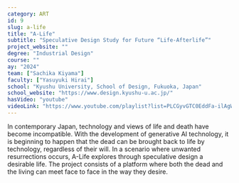 ```yaml
---
category: ART
id: 9
slug: a-life
title: "A-Life"
subtitle: "Speculative Design Study for Future “Life-Afterlife”"
project_website: ""
degree: "Industrial Design"
course: ""
ay: "2024"
team: ["Sachika Kiyama"]
faculty: ["Yasuyuki Hirai"]
school: "Kyushu University, School of Design, Fukuoka, Japan"
school_website: "https://www.design.kyushu-u.ac.jp/"
hasVideo: "youtube"
videoLink: "https://www.youtube.com/playlist?list=PLCGyvGTC0EddFa-ilAgWKOeS74okv-5af"
---
```


In contemporary Japan, technology and views of life and death have become incompatible. With the development of generative AI technology, it is beginning to happen that the dead can be brought back to life by technology, regardless of their will. In a scenario where unwanted resurrections occurs, A-Life explores through speculative design a desirable life. The project consists of a platform where both the dead and the living can meet face to face in the way they desire.
